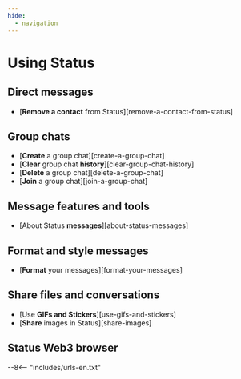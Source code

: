```yaml
---
hide:
  - navigation
---
```


# Using Status

## Direct messages

- [**Remove a contact** from Status][remove-a-contact-from-status]

## Group chats

- [**Create** a group chat][create-a-group-chat]
- [**Clear** group chat **history**][clear-group-chat-history]
- [**Delete** a group chat][delete-a-group-chat]
- [**Join** a group chat][join-a-group-chat]

## Message features and tools

- [About Status **messages**][about-status-messages]

## Format and style messages

- [**Format** your messages][format-your-messages]

## Share files and conversations

- [Use **GIFs and Stickers**][use-gifs-and-stickers]
- [**Share** images in Status][share-images]

## Status Web3 browser

--8<-- "includes/urls-en.txt"
